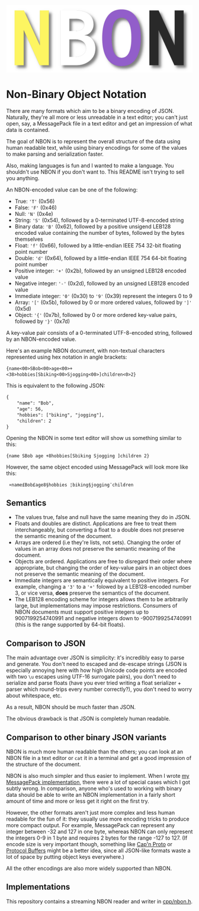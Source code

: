 ![NBON Logo](./NBON.png)

# Non-Binary Object Notation

There are many formats which aim to be a binary encoding of JSON.
Naturally, they're all more or less unreadable in a text editor;
you can't just open, say, a MessagePack file in a text editor
and get an impression of what data is contained.

The goal of NBON is to represent the overall structure of the data
using human readable text, while using binary encodings for some of the values
to make parsing and serialization faster.

Also, making languages is fun and I wanted to make a language.
You shouldn't use NBON if you don't want to.
This README isn't trying to sell you anything.

An NBON-encoded value can be one of the following:

* True: `'T'` (0x56)
* False: `'F'` (0x46)
* Null: `'N'` (0x4e)
* String: `'S'` (0x54), followed by a 0-terminated UTF-8-encoded string
* Binary data: `'B'` (0x62), followed by a positive unsigend LEB128 encoded value
  containing the number of bytes, followed by the bytes themselves
* Float: `'f'` (0x66), followed by a little-endian IEEE 754 32-bit
  floating point number
* Double: `'d'` (0x64), followed by a little-endian IEEE 754 64-bit
  floating point number
* Positive integer: `'+'` (0x2b), followed by an unsigned LEB128 encoded value
* Negative integer: `'-'` (0x2d), followed by an unsigned LEB128 encoded value
* Immediate integer: `'0'` (0x30) to `'9'` (0x39) represent the integers 0 to 9
* Array: `'['` (0x5b), followed by 0 or more ordered values, followed by `']'` (0x5d)
* Object: `'{'` (0x7b), followed by 0 or more ordered key-value pairs,
  followed by `'}'` (0x7d)

A key-value pair consists of a 0-terminated UTF-8-encoded string,
followed by an NBON-encoded value.

Here's an example NBON document, with non-textual characters represented using
hex notation in angle brackets:

```
{name<00>SBob<00>age<00>+<38>hobbies[Sbiking<00>Sjogging<00>]children<0>2}
```

This is equivalent to the following JSON:

```
{
    "name": "Bob",
    "age": 56,
    "hobbies": ["biking", "jogging"],
    "children": 2
}
```

Opening the NBON in some text editor will show us something similar to this:

```
{name SBob age +8hobbies[Sbiking Sjogging ]children 2}
```

However, the same object encoded using MessagePack will look more like this:

```
 ¤name£Bob£age8§hobbies ¦biking§jogging¨children 
```

## Semantics

* The values true, false and null have the same meaning they do in JSON.
* Floats and doubles are distinct. Applications are free to treat them interchangeably,
  but converting a float to a double does not preserve the semantic meaning of the document.
* Arrays are ordered (i.e they're lists, not sets).
  Changing the order of values in an array does not preserve the semantic meaning
  of the document.
* Objects are ordered. Applications are free to disregard their order where appropriate,
  but changing the order of key-value pairs in an object
  does not preserve the semantic meaning of the document.
* Immediate integers are semantically equivalent to positive integers.
  For example, changing a `'3'` to a `'+'` folowed by a LEB128-encoded number 3,
  or vice versa, **does** preserve the semantics of the document.
* The LEB128 encoding scheme for integers allows them to be arbitrarily large,
  but implementations may impose restrictions.
  Consumers of NBON documents must support positive integers up to 9007199254740991
  and negative integers down to -9007199254740991
  (this is the range supported by 64-bit floats).

## Comparison to JSON

The main advantage over JSON is simplicity: it's incredibly easy to parse and generate.
You don't need to escaped and de-escape strings (JSON is especially annoying here with
how high Unicode code points are encoded with two `\u` escapes using UTF-16
surrogate pairs), you don't need to serialize and parse floats (have you ever tried
writing a float serializer + parser which round-trips every number correctly?),
you don't need to worry about whitespace, etc.

As a result, NBON should be much faster than JSON.

The obvious drawback is that JSON is completely human readable.

## Comparison to other binary JSON variants

NBON is much more human readable than the others; you can look at an NBON
file in a text editor or `cat` it in a terminal and get a good impression of
the structure of the document.

NBON is also much simpler and thus easier to implement.
When I wrote [my MessagePack implementation](https://github.com/mortie/msgstream),
there were a lot of special cases which I got subtly wrong.
In comparison, anyone who's used to working with binary data should be able
to write an NBON implementation in a fairly short amount of time and more or
less get it right on the first try.

However, the other formats aren't just more complex and less human readable
for the fun of it: they usually use more encoding tricks to produce more
compact output.
For example, MessagePack can represent any integer between -32 and 127
in one byte, whereas NBON can only represent the integers 0-9 in 1 byte
and requires 2 bytes for the range -127 to 127.
(If encode size is very important though, something like
[Cap'n Proto](https://capnproto.org/) or [Protocol Buffers](https://protobuf.dev/)
might be a better idea, since all JSON-like formats waste a lot of space
by putting object keys everywhere.)

All the other encodings are also more widely supported than NBON.

## Implementations

This repository contains a streaming NBON reader and writer in [cpp/nbon.h](cpp/nbon.h).
